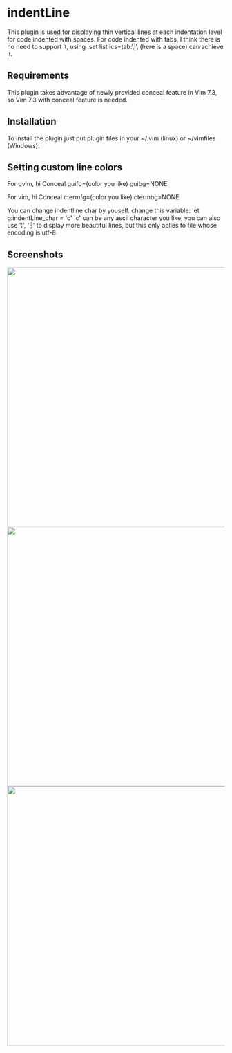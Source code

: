 indentLine
==========

This plugin is used for displaying thin vertical lines at each indentation level for code indented with spaces.
For code indented with tabs, I think there is no need to support it, using :set list lcs=tab:\\|\ (here is a space) can 
achieve it.

## Requirements
This plugin takes advantage of newly provided conceal feature in Vim 7.3, so Vim 7.3 with conceal feature is needed.

## Installation
To install the plugin just put plugin files in your ~/.vim (linux) or ~/vimfiles (Windows). 

## Setting custom line colors
For gvim, hi Conceal guifg=(color you like) guibg=NONE

For vim, hi Conceal ctermfg=(color you like) ctermbg=NONE

You can change indentline char by youself.
change this variable: let g:indentLine_char = 'c' 
'c' can be any ascii character you like, you can also use '¦', '┆' to display more beautiful lines, 
but this only aplies to file whose encoding is utf-8

## Screenshots
<img src="http://i.imgur.com/WQqhH.jpg" width="800" height="600" alt="" />
<img src="http://i.imgur.com/zhV1v.jpg" width="800" height="600" alt="" />
<img src="http://i.imgur.com/cENlq.jpg" width="800" height="600" alt="" />

